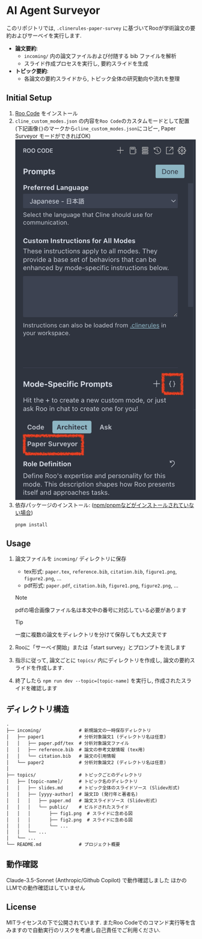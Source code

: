# AI Agent Surveyor

このリポジトリでは, `.clinerules-paper-survey` に基づいてRooが学術論文の要約およびサーベイを実行します.

- **論文要約**:
  - `incoming/` 内の論文ファイルおよび付随する bib ファイルを解析
  - スライド作成プロセスを実行し, 要約スライドを生成
- **トピック要約**:
  - 各論文の要約スライドから, トピック全体の研究動向や流れを整理

## Initial Setup

1. [Roo Code](https://marketplace.visualstudio.com/items?itemName=RooVeterinaryInc.roo-cline) をインストール
2. `cline_custom_modes.json` の内容を`Roo Code`のカスタムモードとして配置 (下記画像`{}`のマークから`cline_custom_modes.json`にコピー, Paper Surveyor モードができればOK)
   ![Paper Surveyor Mode](assets/custom_mode.png)
3. 依存パッケージのインストール:
   ([npm/pnpmなどがインストールされていない場合](https://pnpm.io/installation))
   ```sh
   pnpm install
   ```

## Usage

1. 論文ファイルを `incoming/` ディレクトリに保存

   - tex形式: `paper.tex`, `reference.bib`, `citation.bib`, `figure1.png`, `figure2.png`, ...
   - pdf形式: `paper.pdf`, `citation.bib`, `figure1.png`, `figure2.png`, ...

   > [!NOTE]
   > pdfの場合画像ファイル名は本文中の番号に対応している必要があります

   > [!TIP]
   > 一度に複数の論文をディレクトリを分けて保存しても大丈夫です

2. Rooに「サーベイ開始」または「start survey」とプロンプトを流します
3. 指示に従って, 論文ごとに `topics/` 内にディレクトリを作成し, 論文の要約スライドを作成します.
4. 終了したら `npm run dev --topic=[topic-name]` を実行し, 作成されたスライドを確認します

## ディレクトリ構造

```
.
├── incoming/              # 新規論文の一時保存ディレクトリ
│   ├── paper1             # 分析対象論文1 (ディレクトリ名は任意)
│   │   ├── paper.pdf/tex  # 分析対象論文ファイル
│   │   ├── reference.bib  # 論文の参考文献情報 (tex用)
│   │   └── citation.bib   # 論文の引用情報
│   └── paper2             # 分析対象論文2 (ディレクトリ名は任意)
│
├── topics/                # トピックごとのディレクトリ
│   ├── [topic-name]/      # トピック名のディレクトリ
│   │   ├── slides.md      # トピック全体のスライドソース (Slidev形式)
│   │   ├── [yyyy-author]  # 論文ID (発行年と著者名)
│   │   │   ├── paper.md   # 論文スライドソース (Slidev形式)
│   │   │   └── public/    # ビルドされたスライド
│   │   │       ├── fig1.png  # スライドに含める図
│   │   │       ├── fig2.png  # スライドに含める図
│   │   │       └── ...
│   │   └── ...
│   └── ...
└── README.md              # プロジェクト概要
```

## 動作確認

Claude-3.5-Sonnet (Anthropic/Github Copilot) で動作確認しました
ほかのLLMでの動作確認はしていません

## License

MITライセンスの下で公開されています.
またRoo Codeでのコマンド実行等を含みますので自動実行のリスクを考慮し自己責任でご利用ください.
